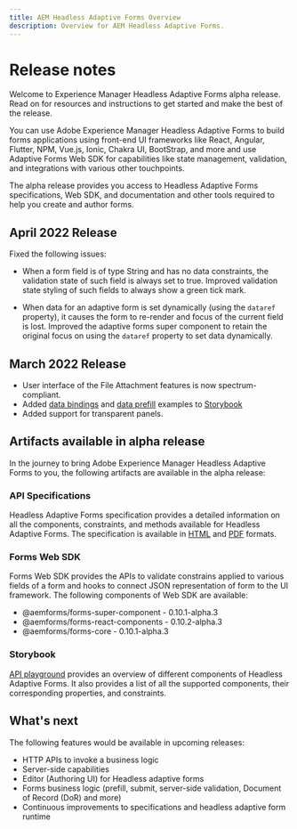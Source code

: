 ```yaml
---
title: AEM Headless Adaptive Forms Overview
description: Overview for AEM Headless Adaptive Forms.
---
```


# Release notes

Welcome to Experience Manager Headless Adaptive Forms alpha release. Read on for resources and instructions to get started and make the best of the release.

You can use Adobe Experience Manager Headless Adaptive Forms to build forms applications using front-end UI frameworks like React, Angular, Flutter, NPM, Vue.js, Ionic, Chakra UI, BootStrap, and more and use Adaptive Forms Web SDK for capabilities like state management, validation, and integrations with various other touchpoints.

The alpha release provides you access to Headless Adaptive Forms specifications, Web SDK, and documentation and other tools required to help you create and author forms.

## April 2022 Release

Fixed the following issues:

* When a form field is of type String and has no data constraints, the validation state of such field is always set to true. Improved validation state styling of such fields to always show a green tick mark.

* When data for an adaptive form is set dynamically (using the `dataref` property), it causes the form to re-render and focus of the current field is lost. Improved the adaptive forms super component to retain the original focus on using the `dataref` property to set data dynamically.

## March 2022 Release

* User interface of the File Attachment features is now spectrum-compliant.
* Added [data bindings](https://git.corp.adobe.com/pages/livecycle/af2-web-runtime/story/?path=/story/reference-examples--data-bindings) and [data prefill](https://git.corp.adobe.com/pages/livecycle/af2-web-runtime/story/?path=/story/reference-examples--prefill-form-with-personalised-data) examples to [Storybook](https://git.corp.adobe.com/pages/livecycle/af2-web-runtime/story/?path=/story/adaptive-form-introduction--page)
* Added support for transparent panels.

## Artifacts available in alpha release

In the journey to bring Adobe Experience Manager Headless Adaptive Forms to you, the following artifacts are available in the alpha release:

### API Specifications

Headless Adaptive Forms specification provides a detailed information on all the components, constraints, and methods available for Headless Adaptive Forms. The specification is available in [HTML](https://git.corp.adobe.com/pages/livecycle/af2-docs/spec/0.10.0/index.html) and [PDF](https://git.corp.adobe.com/pages/livecycle/af2-docs/spec/0.10.0/index.pdf) formats.

### Forms Web SDK

Forms Web SDK provides the APIs to validate constrains applied to various fields of a form and hooks to connect JSON representation of form to the UI framework. The following components of Web SDK are available:

* @aemforms/forms-super-component - 0.10.1-alpha.3
* @aemforms/forms-react-components - 0.10.2-alpha.3
* @aemforms/forms-core - 0.10.1-alpha.3

### Storybook

[API playground](https://git.corp.adobe.com/pages/livecycle/af2-web-runtime/story/?path=/story/adaptive-form-introduction--page) provides an overview of different components of Headless Adaptive Forms. It also provides a list of all the supported components, their corresponding properties, and constraints.

## What's next

The following features would be available in upcoming releases:

* HTTP APIs to invoke a business logic
* Server-side capabilities
* Editor (Authoring UI) for Headless adaptive forms
* Forms business logic (prefill, submit, server-side validation, Document of Record (DoR) and more)
* Continuous improvements to specifications and headless adaptive form runtime